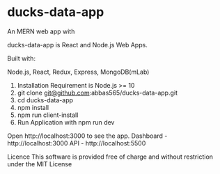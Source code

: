 # ducks-data-app

An MERN web app with

ducks-data-app is React and Node.js Web Apps.

Built with:

Node.js,
React,
Redux,
Express,
MongoDB(mLab)

1. Installation Requirement is Node.js >= 10
2. git clone git@github.com:abbas565/ducks-data-app.git
3. cd ducks-data-app
4. npm install
5. npm run client-install
6. Run Application with npm run dev

Open http://localhost:3000 to see the app.
Dashboard - http://localhost:3000
API - http://localhost:5500

Licence
This software is provided free of charge and without restriction under the MIT License
